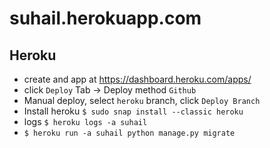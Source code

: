 # suhail.herokuapp.com


## Heroku

+ create and app at https://dashboard.heroku.com/apps/
+ click `Deploy` Tab -> Deploy method `Github`
+ Manual deploy, select `heroku` branch, click `Deploy Branch`
+ Install heroku `$ sudo snap install --classic heroku`
+ logs `$ heroku logs -a suhail` 
+ `$ heroku run -a suhail python manage.py migrate`